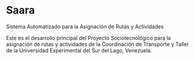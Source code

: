 Saara
=====
Sistema Automatizado para la Asignación de Rutas y Actividades

Este es el desarrollo principal del Proyecto Sociotecnológico para la asignación de rutas y actividades de la Coordinación de Transporte y Taller de la Universidad Experimental del Sur del Lago, Venezuela.
